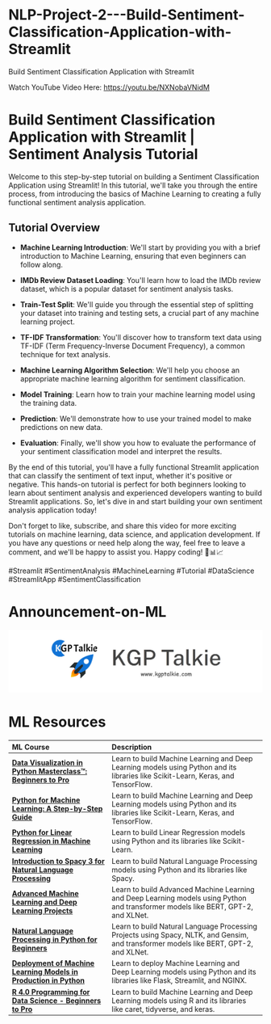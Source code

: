 # NLP-Project-2---Build-Sentiment-Classification-Application-with-Streamlit
Build Sentiment Classification Application with Streamlit

Watch YouTube Video Here: https://youtu.be/NXNobaVNidM

# Build Sentiment Classification Application with Streamlit | Sentiment Analysis Tutorial

Welcome to this step-by-step tutorial on building a Sentiment Classification Application using Streamlit! In this tutorial, we'll take you through the entire process, from introducing the basics of Machine Learning to creating a fully functional sentiment analysis application.

## Tutorial Overview

- **Machine Learning Introduction**: We'll start by providing you with a brief introduction to Machine Learning, ensuring that even beginners can follow along.

- **IMDb Review Dataset Loading**: You'll learn how to load the IMDb review dataset, which is a popular dataset for sentiment analysis tasks.

- **Train-Test Split**: We'll guide you through the essential step of splitting your dataset into training and testing sets, a crucial part of any machine learning project.

- **TF-IDF Transformation**: You'll discover how to transform text data using TF-IDF (Term Frequency-Inverse Document Frequency), a common technique for text analysis.

- **Machine Learning Algorithm Selection**: We'll help you choose an appropriate machine learning algorithm for sentiment classification.

- **Model Training**: Learn how to train your machine learning model using the training data.

- **Prediction**: We'll demonstrate how to use your trained model to make predictions on new data.

- **Evaluation**: Finally, we'll show you how to evaluate the performance of your sentiment classification model and interpret the results.

By the end of this tutorial, you'll have a fully functional Streamlit application that can classify the sentiment of text input, whether it's positive or negative. This hands-on tutorial is perfect for both beginners looking to learn about sentiment analysis and experienced developers wanting to build Streamlit applications. So, let's dive in and start building your own sentiment analysis application today!

Don't forget to like, subscribe, and share this video for more exciting tutorials on machine learning, data science, and application development. If you have any questions or need help along the way, feel free to leave a comment, and we'll be happy to assist you. Happy coding! 🚀📊📈

\#Streamlit #SentimentAnalysis #MachineLearning #Tutorial #DataScience #StreamlitApp #SentimentClassification

# Announcement-on-ML
<a href='http://www.kgptalkie.com' target="_blank"> <img src='https://github.com/laxmimerit/Important-Announcement-on-ML/raw/master/kgptalkie_strips.png'/></a>

# ML Resources
|  ML Course | Description |
|:---|:---|
| [**Data Visualization in Python Masterclass™: Beginners to Pro**](https://bit.ly/udemy95off_kgptalkie) |  Learn to build Machine Learning and Deep Learning models using Python and its libraries like Scikit-Learn, Keras, and TensorFlow. |
| [**Python for Machine Learning: A Step-by-Step Guide**](https://bit.ly/ml-ds-project) | Learn to build Machine Learning and Deep Learning models using Python and its libraries like Scikit-Learn, Keras, and TensorFlow. |
| [**Python for Linear Regression in Machine Learning**](https://bit.ly/regression-python) | Learn to build Linear Regression models using Python and its libraries like Scikit-Learn. |
| [**Introduction to Spacy 3 for Natural Language Processing**](https://bit.ly/spacy-intro) | Learn to build Natural Language Processing models using Python and its libraries like Spacy. |
| [**Advanced Machine Learning and Deep Learning Projects**](https://bit.ly/kgptalkie_ml_projects) | Learn to build Advanced Machine Learning and Deep Learning models using Python and transformer models like BERT, GPT-2, and XLNet. |
| [**Natural Language Processing in Python for Beginners**](https://bit.ly/intro_nlp) | Learn to build Natural Language Processing Projects using Spacy, NLTK, and Gensim, and transformer models like BERT, GPT-2, and XLNet. |
| [**Deployment of Machine Learning Models in Production in Python**](https://bit.ly/bert_nlp) |  Learn to deploy Machine Learning and Deep Learning models using Python and its libraries like Flask, Streamlit, and NGINX. |
| [**R 4.0 Programming for Data Science - Beginners to Pro**](https://bit.ly/r4-ml) | Learn to build Machine Learning and Deep Learning models using R and its libraries like caret, tidyverse, and keras. |
